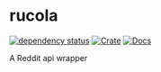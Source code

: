 # rucola
[![dependency status](https://deps.rs/crate/rucola/0.1.2/status.svg)](https://deps.rs/crate/rucola/0.1.2)
[![Crate](https://img.shields.io/crates/v/rucola.svg)](https://crates.io/crates/rucola)
[![Docs](https://docs.rs/rucola/badge.svg)](https://docs.rs/rucola)

A Reddit api wrapper
